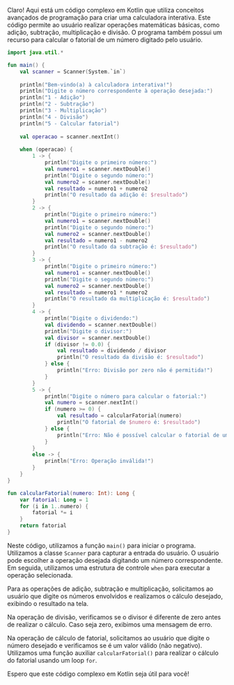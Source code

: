 Claro! Aqui está um código complexo em Kotlin que utiliza conceitos avançados de programação para criar uma calculadora interativa. Este código permite ao usuário realizar operações matemáticas básicas, como adição, subtração, multiplicação e divisão. O programa também possui um recurso para calcular o fatorial de um número digitado pelo usuário.

```kotlin
import java.util.*

fun main() {
    val scanner = Scanner(System.`in`)
    
    println("Bem-vindo(a) à calculadora interativa!")
    println("Digite o número correspondente à operação desejada:")
    println("1 - Adição")
    println("2 - Subtração")
    println("3 - Multiplicação")
    println("4 - Divisão")
    println("5 - Calcular fatorial")
    
    val operacao = scanner.nextInt()
    
    when (operacao) {
        1 -> {
            println("Digite o primeiro número:")
            val numero1 = scanner.nextDouble()
            println("Digite o segundo número:")
            val numero2 = scanner.nextDouble()
            val resultado = numero1 + numero2
            println("O resultado da adição é: $resultado")
        }
        2 -> {
            println("Digite o primeiro número:")
            val numero1 = scanner.nextDouble()
            println("Digite o segundo número:")
            val numero2 = scanner.nextDouble()
            val resultado = numero1 - numero2
            println("O resultado da subtração é: $resultado")
        }
        3 -> {
            println("Digite o primeiro número:")
            val numero1 = scanner.nextDouble()
            println("Digite o segundo número:")
            val numero2 = scanner.nextDouble()
            val resultado = numero1 * numero2
            println("O resultado da multiplicação é: $resultado")
        }
        4 -> {
            println("Digite o dividendo:")
            val dividendo = scanner.nextDouble()
            println("Digite o divisor:")
            val divisor = scanner.nextDouble()
            if (divisor != 0.0) {
                val resultado = dividendo / divisor
                println("O resultado da divisão é: $resultado")
            } else {
                println("Erro: Divisão por zero não é permitida!")
            }
        }
        5 -> {
            println("Digite o número para calcular o fatorial:")
            val numero = scanner.nextInt()
            if (numero >= 0) {
                val resultado = calcularFatorial(numero)
                println("O fatorial de $numero é: $resultado")
            } else {
                println("Erro: Não é possível calcular o fatorial de um número negativo!")
            }
        }
        else -> {
            println("Erro: Operação inválida!")
        }
    }
}

fun calcularFatorial(numero: Int): Long {
    var fatorial: Long = 1
    for (i in 1..numero) {
        fatorial *= i
    }
    return fatorial
}
```

Neste código, utilizamos a função `main()` para iniciar o programa. Utilizamos a classe `Scanner` para capturar a entrada do usuário. O usuário pode escolher a operação desejada digitando um número correspondente. Em seguida, utilizamos uma estrutura de controle `when` para executar a operação selecionada.

Para as operações de adição, subtração e multiplicação, solicitamos ao usuário que digite os números envolvidos e realizamos o cálculo desejado, exibindo o resultado na tela.

Na operação de divisão, verificamos se o divisor é diferente de zero antes de realizar o cálculo. Caso seja zero, exibimos uma mensagem de erro.

Na operação de cálculo de fatorial, solicitamos ao usuário que digite o número desejado e verificamos se é um valor válido (não negativo). Utilizamos uma função auxiliar `calcularFatorial()` para realizar o cálculo do fatorial usando um loop `for`.

Espero que este código complexo em Kotlin seja útil para você!